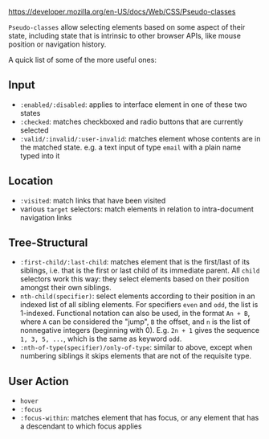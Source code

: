 https://developer.mozilla.org/en-US/docs/Web/CSS/Pseudo-classes

`Pseudo-classes` allow selecting elements based on some aspect of their state, including state that is intrinsic to other browser APIs, like mouse position or navigation history.

A quick list of some of the more useful ones:

## Input
- `:enabled/:disabled`: applies to interface element in one of these two states
- `:checked`: matches checkboxed and radio buttons that are currently selected
- `:valid/:invalid/:user-invalid`: matches element whose contents are in the matched state.  e.g. a text input of type `email` with a plain name typed into it

## Location
- `:visited`: match links that have been visited
- various `target` selectors: match elements in relation to intra-document navigation links

## Tree-Structural
- `:first-child/:last-child`: matches element that is the first/last of its siblings, i.e. that is the first or last child of its immediate parent.  All `child` selectors work this way: they select elements based on their position amongst their own siblings.
- `nth-child(specifier)`: select elements according to their position in an indexed list of all sibling elements.  For specifiers `even` and `odd`, the list is 1-indexed.  Functional notation can also be used, in the format `An + B`, where `A` can be considered the "jump", `B` the offset, and `n` is the list of nonnegative integers (beginning with 0).  E.g. `2n + 1` gives the sequence `1, 3, 5, ...`, which is the same as keyword `odd`.
- `:nth-of-type(specifier)/only-of-type`: similar to above, except when numbering siblings it skips elements that are not of the requisite type.

## User Action
- `hover`
- `:focus`
- `:focus-within`: matches element that has focus, or any element that has a descendant to which focus applies

